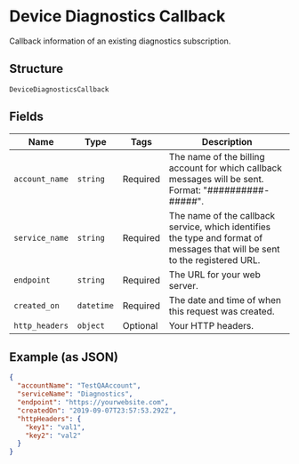 
# Device Diagnostics Callback

Callback information of an existing diagnostics subscription.

## Structure

`DeviceDiagnosticsCallback`

## Fields

| Name | Type | Tags | Description |
|  --- | --- | --- | --- |
| `account_name` | `string` | Required | The name of the billing account for which callback messages will be sent. Format: "##########-#####". |
| `service_name` | `string` | Required | The name of the callback service, which identifies the type and format of messages that will be sent to the registered URL. |
| `endpoint` | `string` | Required | The URL for your web server. |
| `created_on` | `datetime` | Required | The date and time of when this request was created. |
| `http_headers` | `object` | Optional | Your HTTP headers. |

## Example (as JSON)

```json
{
  "accountName": "TestQAAccount",
  "serviceName": "Diagnostics",
  "endpoint": "https://yourwebsite.com",
  "createdOn": "2019-09-07T23:57:53.292Z",
  "httpHeaders": {
    "key1": "val1",
    "key2": "val2"
  }
}
```

